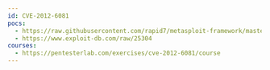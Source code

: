 ```yaml
---
id: CVE-2012-6081
pocs:
  - https://raw.githubusercontent.com/rapid7/metasploit-framework/master/modules/exploits/unix/webapp/moinmoin_twikidraw.rb
  - https://www.exploit-db.com/raw/25304
courses:
  - https://pentesterlab.com/exercises/cve-2012-6081/course
---
```

